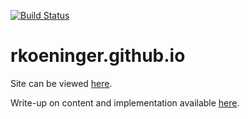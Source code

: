 [![Build Status](https://travis-ci.org/rkoeninger/rkoeninger.github.io.svg)](https://travis-ci.org/rkoeninger/rkoeninger.github.io)

# rkoeninger.github.io

Site can be viewed [here](//rkoeninger.github.io).

Write-up on content and implementation available [here](//rkoeninger.github.io/?thisSite).
